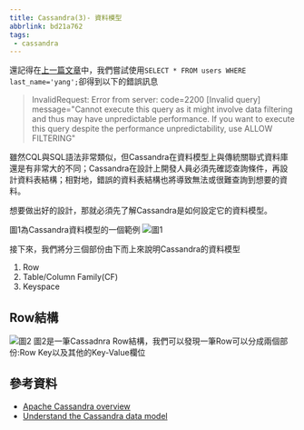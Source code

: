 ```yaml
---
title: Cassandra(3)- 資料模型
abbrlink: bd21a762
tags:
 - cassandra
---
```

還記得在[上一篇文章](90eadf28.html)中，我們嘗試使用`SELECT * FROM users WHERE last_name='yang';`卻得到以下的錯誤訊息
>InvalidRequest: Error from server: code=2200 [Invalid query] message="Cannot execute this query as it might involve data filtering and thus may have unpredictable performance. If you want to execute this query despite the performance unpredictability, use ALLOW FILTERING"

雖然CQL與SQL語法非常類似，但Cassandra在資料模型上與傳統關聯式資料庫還是有非常大的不同；Cassandra在設計上開發人員必須先確認查詢條件，再設計資料表結構；相對地，錯誤的資料表結構也將導致無法或很難查詢到想要的資料。

想要做出好的設計，那就必須先了解Cassandra是如何設定它的資料模型。

圖1為Cassandra資料模型的一個範例
![圖1](http://blog.dbi-services.com/wp-insides/uploads/sites/2/2016/10/Cassandra_dataModel.png)

接下來，我們將分三個部份由下而上來說明Cassandra的資料模型
1. Row
1. Table/Column Family(CF)
1. Keyspace

## Row結構

![圖2](https://pandaforme.gitbooks.io/introduction-to-cassandra/content/Screen%20Shot%202016-02-24%20at%2011.46.09.png)
圖2是一筆Cassadnra Row結構，我們可以發現一筆Row可以分成兩個部份:Row Key以及其他的Key-Value欄位

## 參考資料
* [Apache Cassandra overview](https://blog.dbi-services.com/apache-cassandra-overview/)
* [Understand the Cassandra data model](https://pandaforme.gitbooks.io/introduction-to-cassandra/content/understand_the_cassandra_data_model.html)

